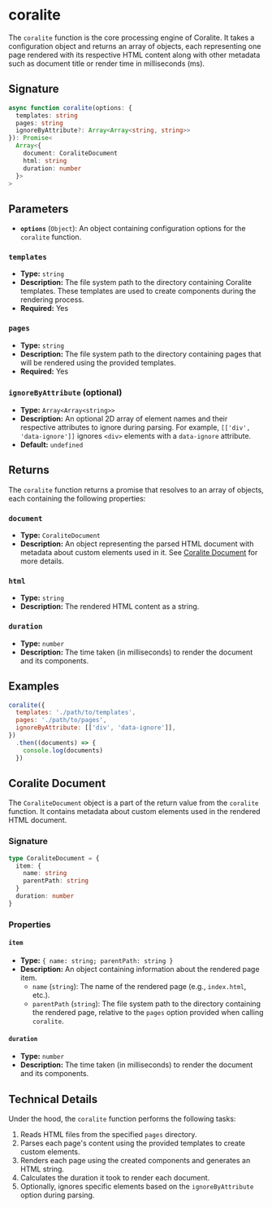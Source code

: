 # coralite

The `coralite` function is the core processing engine of Coralite. It takes a configuration object and returns an array of objects, each representing one page rendered with its respective HTML content along with other metadata such as document title or render time in milliseconds (ms). 

## Signature

```typescript
async function coralite(options: {
  templates: string
  pages: string
  ignoreByAttribute?: Array<Array<string, string>>
}): Promise<
  Array<{
    document: CoraliteDocument
    html: string
    duration: number
  }>
>
```

## Parameters

- **`options`** (`Object`): An object containing configuration options for the `coralite` function.

### `templates`

- **Type:** `string`
- **Description:** The file system path to the directory containing Coralite templates. These templates are used to create components during the rendering process.
- **Required:** Yes

### `pages`

- **Type:** `string`
- **Description:** The file system path to the directory containing pages that will be rendered using the provided templates.
- **Required:** Yes

### `ignoreByAttribute` (optional)

- **Type:** `Array<Array<string>>`
- **Description:** An optional 2D array of element names and their respective attributes to ignore during parsing. For example, `[['div', 'data-ignore']]` ignores `<div>` elements with a `data-ignore` attribute.
- **Default:** `undefined`

## Returns

The `coralite` function returns a promise that resolves to an array of objects, each containing the following properties:

### `document`

- **Type:** `CoraliteDocument`
- **Description:** An object representing the parsed HTML document with metadata about custom elements used in it. See [Coralite Document](#coralitedocument) for more details.

### `html`

- **Type:** `string`
- **Description:** The rendered HTML content as a string.

### `duration`

- **Type:** `number`
- **Description:** The time taken (in milliseconds) to render the document and its components.

## Examples

```javascript
coralite({
  templates: './path/to/templates',
  pages: './path/to/pages',
  ignoreByAttribute: [['div', 'data-ignore']],
})
  .then((documents) => {
    console.log(documents)
  })
```

## Coralite Document

The `CoraliteDocument` object is a part of the return value from the `coralite` function. It contains metadata about custom elements used in the rendered HTML document.

### Signature

```typescript
type CoraliteDocument = {
  item: {
    name: string
    parentPath: string
  }
  duration: number
}
```

### Properties

#### `item`

- **Type:** `{ name: string; parentPath: string }`
- **Description:** An object containing information about the rendered page item.
  - `name` (`string`): The name of the rendered page (e.g., `index.html`, etc.).
  - `parentPath` (`string`): The file system path to the directory containing the rendered page, relative to the `pages` option provided when calling `coralite`.

#### `duration`

- **Type:** `number`
- **Description:** The time taken (in milliseconds) to render the document and its components.

## Technical Details

Under the hood, the `coralite` function performs the following tasks:

1. Reads HTML files from the specified `pages` directory.
2. Parses each page's content using the provided templates to create custom elements.
3. Renders each page using the created components and generates an HTML string.
4. Calculates the duration it took to render each document.
5. Optionally, ignores specific elements based on the `ignoreByAttribute` option during parsing.
